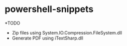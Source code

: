 # powershell-snippets
*TODO
- Zip files using System.IO.Compression.FileSystem.dll
- Generate PDF using iTextSharp.dll
